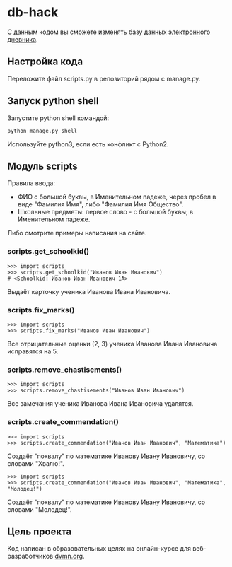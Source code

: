 # db-hack
 
С данным кодом вы сможете изменять базу данных [электронного дневника](https://github.com/devmanorg/e-diary/tree/master).

## Настройка кода

Переложите файл scripts.py в репозиторий рядом с manage.py.

## Запуск python shell

Запустите python shell командой:
```commandline
python manage.py shell
```
Используйте python3, если есть конфликт с Python2.

## Модуль scripts

Правила ввода:
- ФИО с большой буквы, в Именительном падеже, через пробел в виде "Фамилия Имя", либо "Фамилия Имя Общество". 
- Школьные предметы: первое слово - с большой буквы; в Именительном падеже.

Либо смотрите примеры написания на сайте.

### scripts.get_schoolkid()

```pydocstring
>>> import scripts
>>> scripts.get_schoolkid("Иванов Иван Иванович")
# <Schoolkid: Иванов Иван Иванович 1А>
```
Выдаёт карточку ученика Иванова Ивана Ивановича.

### scripts.fix_marks()

```pydocstring
>>> import scripts
>>> scripts.fix_marks("Иванов Иван Иванович")
```
Все отрицательные оценки (2, 3) ученика Иванова Ивана Ивановича исправятся на 5.

### scripts.remove_chastisements()

```pydocstring
>>> import scripts
>>> scripts.remove_chastisements("Иванов Иван Иванович")
```
Все замечания ученика Иванова Ивана Ивановича удалятся.

### scripts.create_commendation()

```pydocstring
>>> import scripts
>>> scripts.create_commendation("Иванов Иван Иванович", "Математика")
```
Создаёт "похвалу" по математике Иванову Ивану Ивановичу, со словами "Хвалю!".

```pydocstring
>>> import scripts
>>> scripts.create_commendation("Иванов Иван Иванович", "Математика", "Молодец!")
```
Создаёт "похвалу" по математике Иванову Ивану Ивановичу, со словами "Молодец!".

## Цель проекта

Код написан в образовательных целях на онлайн-курсе для веб-разработчиков [dvmn.org](https://dvmn.org/).
